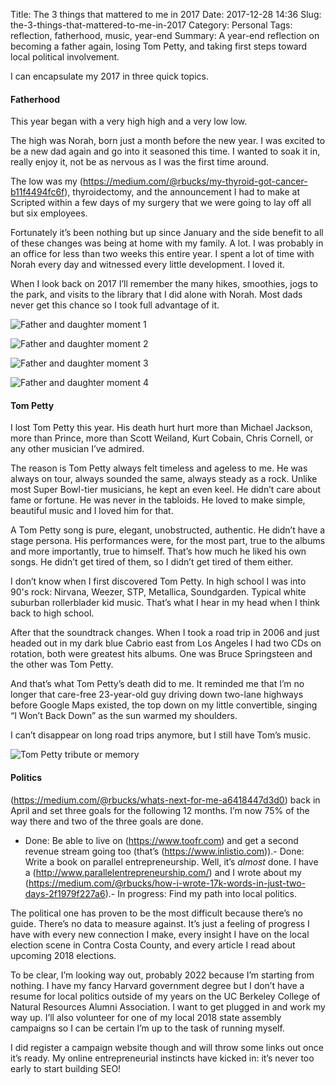 Title: The 3 things that mattered to me in 2017
Date: 2017-12-28 14:36
Slug: the-3-things-that-mattered-to-me-in-2017
Category: Personal
Tags: reflection, fatherhood, music, year-end
Summary: A year-end reflection on becoming a father again, losing Tom Petty, and taking first steps toward local political involvement.

I can encapsulate my 2017 in three quick topics.

#### Fatherhood

This year began with a very high high and a very low low.

The high was Norah, born just a month before the new year. I was excited to be a new dad again and go into it seasoned this time. I wanted to soak it in, really enjoy it, not be as nervous as I was the first time around.

The low was my (https://medium.com/@rbucks/my-thyroid-got-cancer-b11f4494fc6f), thyroidectomy, and the announcement I had to make at Scripted within a few days of my surgery that we were going to lay off all but six employees.

Fortunately it’s been nothing but up since January and the side benefit to all of these changes was being at home with my family. A lot. I was probably in an office for less than two weeks this entire year. I spent a lot of time with Norah every day and witnessed every little development. I loved it.

When I look back on 2017 I’ll remember the many hikes, smoothies, jogs to the park, and visits to the library that I did alone with Norah. Most dads never get this chance so I took full advantage of it.

![Father and daughter moment 1]({static}/images/2017/12/9ab1a-1coacyech1j_zpvuiftap_w.jpeg)

![Father and daughter moment 2]({static}/images/2017/12/ab14e-1ox89uabc99q9g74herbpvg.jpeg)

![Father and daughter moment 3]({static}/images/2017/12/5fee3-1jrqa36xqmbl_zd3vetjgtq.jpeg)

![Father and daughter moment 4]({static}/images/2017/12/c3f49-1m3j-bzs90xb7mz8pdp8p8q.jpeg)

#### Tom Petty

I lost Tom Petty this year. His death hurt hurt more than Michael Jackson, more than Prince, more than Scott Weiland, Kurt Cobain, Chris Cornell, or any other musician I’ve admired.

The reason is Tom Petty always felt timeless and ageless to me. He was always on tour, always sounded the same, always steady as a rock. Unlike most Super Bowl-tier musicians, he kept an even keel. He didn’t care about fame or fortune. He was never in the tabloids. He loved to make simple, beautiful music and I loved him for that.

A Tom Petty song is pure, elegant, unobstructed, authentic. He didn’t have a stage persona. His performances were, for the most part, true to the albums and more importantly, true to himself. That’s how much he liked his own songs. He didn’t get tired of them, so I didn’t get tired of them either.

I don’t know when I first discovered Tom Petty. In high school I was into 90's rock: Nirvana, Weezer, STP, Metallica, Soundgarden. Typical white suburban rollerblader kid music. That’s what I hear in my head when I think back to high school.

After that the soundtrack changes. When I took a road trip in 2006 and just headed out in my dark blue Cabrio east from Los Angeles I had two CDs on rotation, both were greatest hits albums. One was Bruce Springsteen and the other was Tom Petty.

And that’s what Tom Petty’s death did to me. It reminded me that I’m no longer that care-free 23-year-old guy driving down two-lane highways before Google Maps existed, the top down on my little convertible, singing “I Won’t Back Down” as the sun warmed my shoulders.

I can’t disappear on long road trips anymore, but I still have Tom’s music.

![Tom Petty tribute or memory]({static}/images/2017/12/2d51a-1xijcrjr2z5rz2vv64mgola.png)

#### Politics

(https://medium.com/@rbucks/whats-next-for-me-a6418447d3d0) back in April and set three goals for the following 12 months. I’m now 75% of the way there and two of the three goals are done.

- Done: Be able to live on (https://www.toofr.com) and get a second revenue stream going too (that’s (https://www.inlistio.com)).- Done: Write a book on parallel entrepreneurship. Well, it’s *almost* done. I have a (http://www.parallelentrepreneurship.com/) and I wrote about my (https://medium.com/@rbucks/how-i-wrote-17k-words-in-just-two-days-2f1979f227a6).- In progress: Find my path into local politics.

The political one has proven to be the most difficult because there’s no guide. There’s no data to measure against. It’s just a feeling of progress I have with every new connection I make, every insight I have on the local election scene in Contra Costa County, and every article I read about upcoming 2018 elections.

To be clear, I’m looking way out, probably 2022 because I’m starting from nothing. I have my fancy Harvard government degree but I don’t have a resume for local politics outside of my years on the UC Berkeley College of Natural Resources Alumni Association. I want to get plugged in and work my way up. I’ll also volunteer for one of my local 2018 state assembly campaigns so I can be certain I’m up to the task of running myself.

I did register a campaign website though and will throw some links out once it’s ready. My online entrepreneurial instincts have kicked in: it’s never too early to start building SEO!